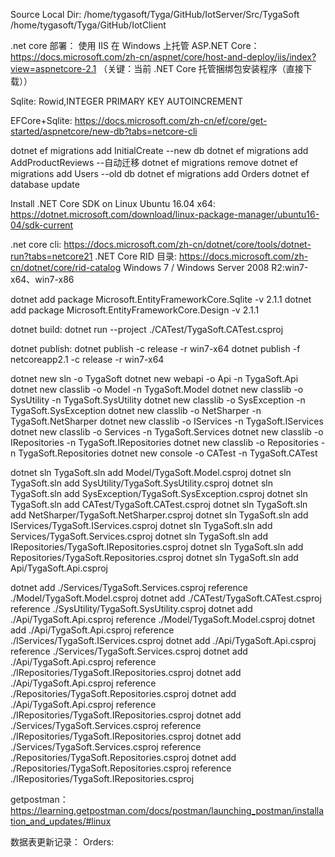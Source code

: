 
Source Local Dir:
/home/tygasoft/Tyga/GitHub/IotServer/Src/TygaSoft
/home/tygasoft/Tyga/GitHub/IotClient

.net core 部署：
使用 IIS 在 Windows 上托管 ASP.NET Core：
https://docs.microsoft.com/zh-cn/aspnet/core/host-and-deploy/iis/index?view=aspnetcore-2.1 （关键：当前 .NET Core 托管捆绑包安装程序（直接下载））

Sqlite:
Rowid,INTEGER PRIMARY KEY AUTOINCREMENT

EFCore+Sqlite:
https://docs.microsoft.com/zh-cn/ef/core/get-started/aspnetcore/new-db?tabs=netcore-cli

dotnet ef migrations add InitialCreate  --new db
dotnet ef migrations add AddProductReviews  --自动迁移
dotnet ef migrations remove
dotnet ef migrations add Users  --old db
dotnet ef migrations add Orders 
dotnet ef database update

Install .NET Core SDK on Linux Ubuntu 16.04 x64:
https://dotnet.microsoft.com/download/linux-package-manager/ubuntu16-04/sdk-current

.net core cli:
https://docs.microsoft.com/zh-cn/dotnet/core/tools/dotnet-run?tabs=netcore21
.NET Core RID 目录:
https://docs.microsoft.com/zh-cn/dotnet/core/rid-catalog
Windows 7 / Windows Server 2008 R2:win7-x64、win7-x86

dotnet add package Microsoft.EntityFrameworkCore.Sqlite -v 2.1.1
dotnet add package Microsoft.EntityFrameworkCore.Design -v 2.1.1

dotnet build:
dotnet run --project ./CATest/TygaSoft.CATest.csproj

dotnet publish:
dotnet publish -c release -r win7-x64 
dotnet publish -f netcoreapp2.1 -c release -r win7-x64 

dotnet new sln -o TygaSoft
dotnet new webapi -o Api -n TygaSoft.Api
dotnet new classlib -o Model -n TygaSoft.Model
dotnet new classlib -o SysUtility -n TygaSoft.SysUtility
dotnet new classlib -o SysException -n TygaSoft.SysException
dotnet new classlib -o NetSharper -n TygaSoft.NetSharper
dotnet new classlib -o IServices -n TygaSoft.IServices
dotnet new classlib -o Services -n TygaSoft.Services
dotnet new classlib -o IRepositories -n TygaSoft.IRepositories
dotnet new classlib -o Repositories -n TygaSoft.Repositories
dotnet new console -o CATest -n TygaSoft.CATest

dotnet sln TygaSoft.sln add Model/TygaSoft.Model.csproj
dotnet sln TygaSoft.sln add SysUtility/TygaSoft.SysUtility.csproj
dotnet sln TygaSoft.sln add SysException/TygaSoft.SysException.csproj
dotnet sln TygaSoft.sln add CATest/TygaSoft.CATest.csproj
dotnet sln TygaSoft.sln add NetSharper/TygaSoft.NetSharper.csproj
dotnet sln TygaSoft.sln add IServices/TygaSoft.IServices.csproj
dotnet sln TygaSoft.sln add Services/TygaSoft.Services.csproj
dotnet sln TygaSoft.sln add IRepositories/TygaSoft.IRepositories.csproj
dotnet sln TygaSoft.sln add Repositories/TygaSoft.Repositories.csproj
dotnet sln TygaSoft.sln add Api/TygaSoft.Api.csproj

dotnet add ./Services/TygaSoft.Services.csproj reference ./Model/TygaSoft.Model.csproj 
dotnet add ./CATest/TygaSoft.CATest.csproj reference ./SysUtility/TygaSoft.SysUtility.csproj
dotnet add ./Api/TygaSoft.Api.csproj reference ./Model/TygaSoft.Model.csproj 
dotnet add ./Api/TygaSoft.Api.csproj reference ./IServices/TygaSoft.IServices.csproj 
dotnet add ./Api/TygaSoft.Api.csproj reference ./Services/TygaSoft.Services.csproj 
dotnet add ./Api/TygaSoft.Api.csproj reference ./IRepositories/TygaSoft.IRepositories.csproj 
dotnet add ./Api/TygaSoft.Api.csproj reference ./Repositories/TygaSoft.Repositories.csproj 
dotnet add ./Api/TygaSoft.Api.csproj reference ./IRepositories/TygaSoft.IRepositories.csproj 
dotnet add ./Services/TygaSoft.Services.csproj reference ./IRepositories/TygaSoft.IRepositories.csproj 
dotnet add ./Services/TygaSoft.Services.csproj reference ./Repositories/TygaSoft.Repositories.csproj 
dotnet add ./Repositories/TygaSoft.Repositories.csproj reference ./IRepositories/TygaSoft.IRepositories.csproj 

getpostman：
https://learning.getpostman.com/docs/postman/launching_postman/installation_and_updates/#linux

数据表更新记录：
Orders: